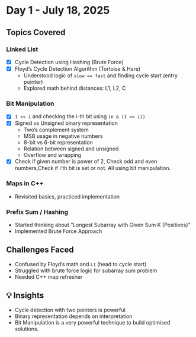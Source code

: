 #  Day 1 - July 18, 2025

##  Topics Covered

### Linked List
- [x] Cycle Detection using Hashing (Brute Force)
- [x] Floyd’s Cycle Detection Algorithm (Tortoise & Hare)
  - Understood logic of `slow == fast` and finding cycle start (entry pointer)
  - Explored math behind distances: L1, L2, C

### Bit Manipulation
- [x] `1 << i` and checking the i-th bit using `(n & (1 << i))`
- [x] Signed vs Unsigned binary representation
  - Two’s complement system
  - MSB usage in negative numbers
  - 8-bit vs 6-bit representation
  - Relation between signed and unsigned
  - Overflow and wrapping
- [x] Check if given number is power of 2, Check odd and even numbers,Check if i'th bit is set or not. All using bit manipulation.

### Maps in C++
- Revisited basics, practiced implementation

### Prefix Sum / Hashing
-  Started thinking about “Longest Subarray with Given Sum K (Positives)”
-  Implemented Brute Force Approach

##  Challenges Faced
- Confused by Floyd’s math and `L1` (head to cycle start)
- Struggled with brute force logic for subarray sum problem
- Needed C++ map refresher

## 💡 Insights
- Cycle detection with two pointers is powerful
- Binary representation depends on interpretation
- Bit Manipulation is a very powerful technique to build optimised solutions.
